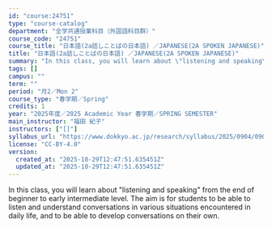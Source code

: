 ```yaml
---
id: "course:24751"
type: "course-catalog"
department: "全学共通授業科目（外国語科目群）"
course_code: "24751"
course_title: "日本語(2a話しことばの日本語) ／JAPANESE(2A SPOKEN JAPANESE)"
title: "日本語(2a話しことばの日本語) ／JAPANESE(2A SPOKEN JAPANESE)"
summary: "In this class, you will learn about \"listening and speaking\" from the end of beginner to early intermediate level. The a…"
tags: []
campus: ""
term: ""
period: "月2／Mon 2"
course_type: "春学期／Spring"
credits: 1
year: "2025年度／2025 Academic Year 春学期／SPRING SEMESTER"
main_instructor: "福田 紀子"
instructors: ["[]"]
syllabus_url: "https://www.dokkyo.ac.jp/research/syllabus/2025/0904/0904_24751_ja_JP.html"
license: "CC-BY-4.0"
version:
  created_at: "2025-10-29T12:47:51.635451Z"
  updated_at: "2025-10-29T12:47:51.635451Z"
---
```

In this class, you will learn about "listening and speaking" from the end of beginner to early intermediate level. The aim is for students to be able to listen and understand conversations in various situations encountered in daily life, and to be able to develop conversations on their own.
